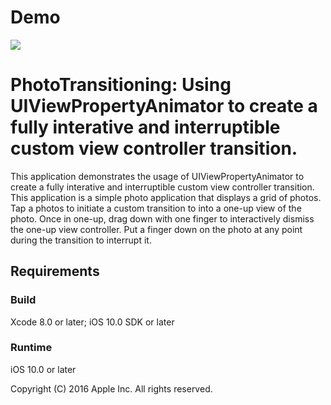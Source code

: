 # Demo
![](https://github.com/kieuquangloc147/UIViewPropertyAnimatorExample/blob/master/demo.gif)


# PhotoTransitioning: Using UIViewPropertyAnimator to create a fully interative and interruptible custom view controller transition.

This application demonstrates the usage of UIViewPropertyAnimator to create a fully interative and interruptible custom view controller transition. This application is a simple photo application that displays a grid of photos. Tap a photos to initiate a custom transition to into a one-up view of the photo. Once in one-up, drag down with one finger to interactively dismiss the one-up view controller. Put a finger down on the photo at any point during the transition to interrupt it.

## Requirements

### Build

Xcode 8.0 or later; iOS 10.0 SDK or later

### Runtime

iOS 10.0 or later

Copyright (C) 2016 Apple Inc. All rights reserved.
